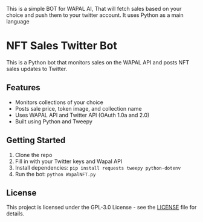 This is a simple BOT for WAPAL AI, That will fetch sales based on your choice and push them to your twitter account.
It uses Python as a main language
# NFT Sales Twitter Bot

This is a Python bot that monitors sales on the WAPAL API and posts NFT sales updates to Twitter.

## Features
- Monitors collections of your choice
- Posts sale price, token image, and collection name
- Uses WAPAL API and Twitter API (OAuth 1.0a and 2.0)
- Built using Python and Tweepy

## Getting Started

1. Clone the repo
2. Fill in with your Twitter keys and Wapal API
3. Install dependencies: `pip install requests tweepy python-dotenv
`
4. Run the bot: `python WapalNFT.py`

## License

This project is licensed under the GPL-3.0 License - see the [LICENSE](LICENSE) file for details.
